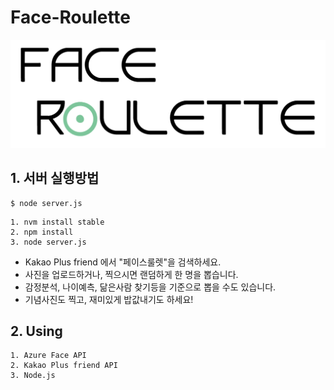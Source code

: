 Face-Roulette
=====================
![alt text](logos/logo.jpg)

## 1. 서버 실행방법

```
$ node server.js
```

```
1. nvm install stable
2. npm install
3. node server.js
```

* Kakao Plus friend 에서 "페이스룰렛"을 검색하세요.
* 사진을 업로드하거나, 찍으시면 랜덤하게 한 명을 뽑습니다.
* 감정분석, 나이예측, 닮은사람 찾기등을 기준으로 뽑을 수도 있습니다.
* 기념사진도 찍고, 재미있게 밥값내기도 하세요!

## 2. Using
	1. Azure Face API
	2. Kakao Plus friend API
	3. Node.js